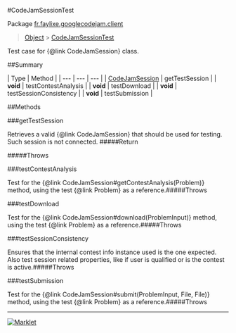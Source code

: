 #CodeJamSessionTest

Package [fr.faylixe.googlecodejam.client](README.md)<br>
> [Object](../../../java/lang/Object.md) > [CodeJamSessionTest](CodeJamSessionTest.md)

Test case for {@link CodeJamSession} class.

##Summary


| Type | Method |
| --- | --- | --- |
| [CodeJamSession](CodeJamSession.md) | getTestSession |
| **void** | testContestAnalysis |
| **void** | testDownload |
| **void** | testSessionConsistency |
| **void** | testSubmission |

##Methods

###getTestSession


Retrieves a valid {@link CodeJamSession}
 that should be used for testing.
 Such session is not connected.
#####Return


#####Throws


###testContestAnalysis


Test for the {@link CodeJamSession#getContestAnalysis(Problem)}
 method, using the test {@link Problem} as a reference.#####Throws


###testDownload


Test for the {@link CodeJamSession#download(ProblemInput)}
 method, using the test {@link Problem} as a reference.#####Throws


###testSessionConsistency


Ensures that the internal contest info instance used
 is the one expected. Also test session related properties,
 like if user is qualified or is the contest is active.#####Throws


###testSubmission


Test for the {@link CodeJamSession#submit(ProblemInput, File, File)}
 method, using the test {@link Problem} as a reference.#####Throws


---
[![Marklet](https://img.shields.io/badge/Generated%20by-Marklet-green.svg)](https://github.com/Faylixe/marklet)